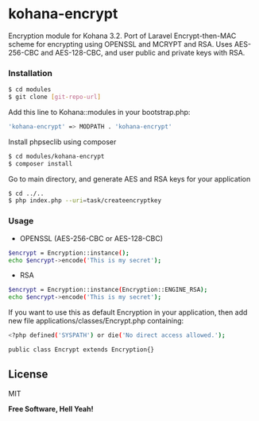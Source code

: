 # kohana-encrypt
Encryption module for Kohana 3.2. Port of Laravel Encrypt-then-MAC scheme for encrypting using OPENSSL and MCRYPT and RSA.
Uses AES-256-CBC and AES-128-CBC, and user public and private keys with RSA.

### Installation

```sh
$ cd modules
$ git clone [git-repo-url]
```
Add this line to Kohana::modules in your bootstrap.php:
```sh
'kohana-encrypt' => MODPATH . 'kohana-encrypt'
```
Install phpseclib using composer
```sh
$ cd modules/kohana-encrypt
$ composer install
```
Go to main directory, and generate AES and RSA keys for your application
```sh
$ cd ../..
$ php index.php --uri=task/createencryptkey
```
### Usage
* OPENSSL (AES-256-CBC or AES-128-CBC)
```sh
$encrypt = Encryption::instance();
echo $encrypt->encode('This is my secret');
```
* RSA
```sh
$encrypt = Encryption::instance(Encryption::ENGINE_RSA);
echo $encrypt->encode('This is my secret');
```

If you want to use this as default Encryption in your application,
then add new file applications/classes/Encrypt.php containing:

```sh
<?php defined('SYSPATH') or die('No direct access allowed.');

public class Encrypt extends Encryption{}
```

License
----

MIT


**Free Software, Hell Yeah!**
